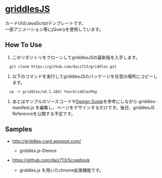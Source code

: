 [griddlesJS](https://github.com/daiz713/griddles/wiki/_pages)
========

カードUIのJavaScriptテンプレートです。  
一部アニメーション等にjQueryを使用しています。

## How To Use
1. このリポジトリをクローンしてgriddlesJSの最新版を入手します。
 ```
   git clone https://github.com/daiz713/griddles.git
 ```

1. 以下のコマンドを実行してgriddlesJSのパッケージを任意の場所にコピーします。
 ```
   cp -r griddles/v0.1.103/ YourGriddlesPkg
 ```

1. あとはサンプルのソースコードや[Design Guide](https://github.com/daiz713/griddles/wiki/Design-Guide)を参考にしながら griddles-manifest.js を編集し、ページをデザインするだけです。後日、griddlesJS Referenceを公開する予定です。

## Samples
                   
+ http://griddles-card.appspot.com/
    + griddles.js-Demos

+ https://github.com/daiz713/Scrapbook
    + griddles.js を用いたchrome拡張機能です。
